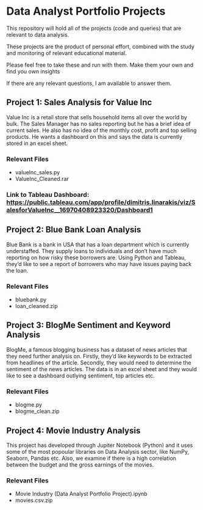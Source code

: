 # Data Analyst Portfolio Projects

This repository will hold all of the projects (code and queries) that are relevant to data analysis.

These projects are the product of personal effort, combined with the study and monitoring of relevant educational material. 

Please feel free to take these and run with them. Make them your own and find you own insights

If there are any relevant questions, I am available to answer them.


## Project 1: Sales Analysis for Value Inc
Value Inc is a retail store that sells household items all over the world by bulk. 
The Sales Manager has no sales reporting but he has a brief idea of current sales.
He also has no idea of the monthly cost, profit and top selling products. He wants a 
dashboard on this and says the data is currently stored in an excel sheet.

### Relevant Files
- valueInc_sales.py
- ValueInc_Cleaned.rar

### **Link to Tableau Dashboard:** https://public.tableau.com/app/profile/dimitris.linarakis/viz/SalesforValueInc__16970408923320/Dashboard1

## Project 2: Blue Bank Loan Analysis
Blue Bank is a bank in USA that has a loan department which is currently understaffed. 
They supply loans to individuals and don’t have much reporting on how risky these 
borrowers are. Using Python and Tableau, they’d like to see a report of borrowers who may have 
issues paying back the loan.

### Relevant Files
- bluebank.py
- loan_cleaned.zip

## Project 3: BlogMe Sentiment and Keyword Analysis 
BlogMe, a famous blogging business has a dataset of news articles that they need 
further analysis on. Firstly, they’d like keywords to be extracted from headlines of the article. Secondly, 
they would need to determine the sentiment of the news articles. The data is in an 
excel sheet and they would like to see a dashboard outlying sentiment, top articles etc.

### Relevant Files
- blogme.py
- blogme_clean.zip

## Project 4: Movie Industry Analysis
This project has developed through Jupiter Notebook (Python) and it uses some of the most popoular libraries on 
Data Analysis sector, like NumPy, Seaborn, Pandas etc. Also, we examine if there is a high correlation between 
the budget and the gross earnings of the movies.

### Relevant Files
- Movie Industry (Data Analyst Portfolio Project).ipynb
- movies.csv.zip
